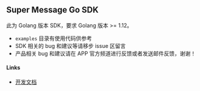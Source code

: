 ## Super Message Go SDK

此为 Golang 版本 SDK，要求 Golang 版本 >= 1.12。

- `examples` 目录有使用代码供参考
- SDK 相关的 bug 和建议等请移步 issue 区留言
- 产品相关 bug 和建议请在 APP 官方频道进行反馈或者发送邮件反馈，谢谢！

#### Links
* [开发文档](https://docs.super-message.com)